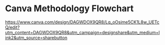 # Canva Methodology Flowchart

https://www.canva.com/design/DAGWDOX9QR8/Lq_oOsime5CK1L8w_UETcQ/edit?utm_content=DAGWDOX9QR8&utm_campaign=designshare&utm_medium=link2&utm_source=sharebutton

